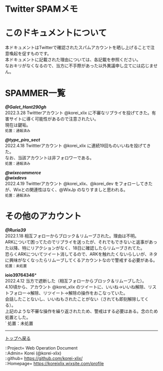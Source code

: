 # Twitter SPAMメモ

# このドキュメントについて  
本ドキュメントはTwitterで確認されたスパムアカウントを晒し上げることで注意喚起を促すものです。  
本ドキュメントに記載された理由については、各記載を参照ください。  
なおキリがなくなるので、当方に不手際があった以外異議申し立てには応じません。  


# SPAMMER一覧  

***@GaIet_Hant290gh***  
2022.3.28 Twittterアカウント @korei_xlix に不審なリプライを投げてきた。有害サイトに導く可能性があるので注意されたい。  
現在は鍵垢。  
`
処置：通報済み  
`
  
***@type_piro_sect***  
2022.4.18 Twittterアカウント @korei_xlix に連続19回ものいいねを投げてきた。  
なお、当該アカウントは非フォロワーである。  
`
処置：通報済み  
`
  

***@wixecommerce***  
***@wixdevs***  
2022.4.19 Twittterアカウント @korei_xlix、@korei_dev をフォローしてきたが、Wixとの関連性はなく、@WixJp のなりすましと思われる。  
`
処置：通報済み  
`
  



# その他のアカウント  

***@Ruria39***  
2022.1.18 相互フォローからブロック＆リムーブされた。理由は不明。  
ARKについて困ってたのでリプライを送ったが、それでもできないと返事があった以降、特にリアクションがなく、18日に確認したらリムーブされてた。  
恐らくARKについてツイート消してるので、ARKを触れたくないらしいが、ネタに興味がなくなったらリムーブしてくるアカウントなので警戒する必要がある。  
`
処置：未処置  
`

**ioio39764346***  
2022.4.12 当方で遮断した（相互フォローからブロック＆リムーブした）。  
4.10頃から、アカウント @korei_xlix のツイートに、いいね→いいね解除、リストフォロー→解除、リツイート→解除の操作をおこなっていた。  
会話したことないし、いいねもされたことがない（されても即刻解除してくる）。  
上記のような不審な操作を繰り返されたため、警戒はする必要はある。念のため処置とした。  
`
処置：未処置  




***
[トップへ戻る](/readme.md)  
  
::Project= Web Operation Document  
::Admin= Korei (@korei-xlix)  
::github= https://github.com/korei-xlix/  
::Homepage= https://koreixlix.wixsite.com/profile  
